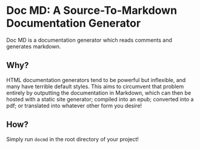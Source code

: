 # Doc MD: A Source-To-Markdown Documentation Generator

Doc MD is a documentation generator which reads comments and generates markdown.

## Why?

HTML documentation generators tend to be powerful but inflexible, and many have terrible default styles. This aims to circumvent that problem entirely by outputting the documentation in Markdown, which can then be hosted with a static site generator; compiled into an epub; converted into a pdf; or translated into whatever other form you desire!

## How?

Simply run `docmd` in the root directory of your project!
